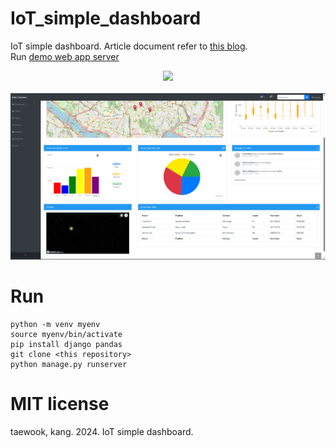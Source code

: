 # IoT_simple_dashboard
IoT simple dashboard. Article document refer to [this blog](https://daddynkidsmakers.blogspot.com/2024/04/django.html).</br>
Run [demo web app server](https://port-0-iot-simple-dashboard-rccln2llw1pwt41.sel5.cloudtype.app/)
<center>
  <img src="https://github.com/mac999/IoT_simple_dashboard/blob/main/Animation.gif" width=600/>
</center>
</br>
<center>
  <img src="https://github.com/mac999/IoT_simple_dashboard/blob/main/screen.PNG" width=1000/>
</center>

# Run
```
python -m venv myenv
source myenv/bin/activate  
pip install django pandas
git clone <this repository>
python manage.py runserver
```

# MIT license
taewook, kang. 2024. IoT simple dashboard. 
